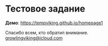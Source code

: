 # Тестовое задание

**Демо**: <https://tempviking.github.io/homepage1>  

Спасибо всем, кто обратил внимание.  
<growlingviking@icloud.com>